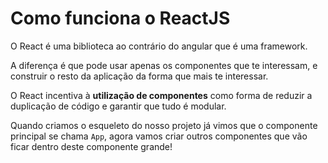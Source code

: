 # Como funciona o ReactJS

O React é uma biblioteca ao contrário do angular que é uma framework.

A diferença é que pode usar apenas os componentes que te interessam, e construir o resto da aplicação da forma que mais te interessar.

O React incentiva à **utilização de componentes** como forma de reduzir a duplicação de código e garantir que tudo é modular.

Quando criamos o esqueleto do nosso projeto já vimos que o componente principal se chama `App`, agora vamos criar outros componentes que vão ficar dentro deste componente grande!

